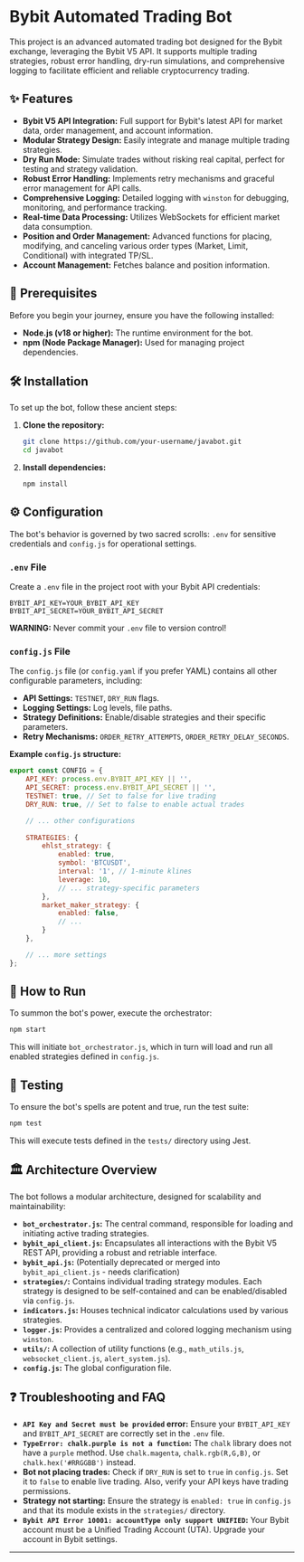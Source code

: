 # Bybit Automated Trading Bot

This project is an advanced automated trading bot designed for the Bybit exchange, leveraging the Bybit V5 API. It supports multiple trading strategies, robust error handling, dry-run simulations, and comprehensive logging to facilitate efficient and reliable cryptocurrency trading.

## ✨ Features

*   **Bybit V5 API Integration:** Full support for Bybit's latest API for market data, order management, and account information.
*   **Modular Strategy Design:** Easily integrate and manage multiple trading strategies.
*   **Dry Run Mode:** Simulate trades without risking real capital, perfect for testing and strategy validation.
*   **Robust Error Handling:** Implements retry mechanisms and graceful error management for API calls.
*   **Comprehensive Logging:** Detailed logging with `winston` for debugging, monitoring, and performance tracking.
*   **Real-time Data Processing:** Utilizes WebSockets for efficient market data consumption.
*   **Position and Order Management:** Advanced functions for placing, modifying, and canceling various order types (Market, Limit, Conditional) with integrated TP/SL.
*   **Account Management:** Fetches balance and position information.

## 🚀 Prerequisites

Before you begin your journey, ensure you have the following installed:

*   **Node.js (v18 or higher):** The runtime environment for the bot.
*   **npm (Node Package Manager):** Used for managing project dependencies.

## 🛠️ Installation

To set up the bot, follow these ancient steps:

1.  **Clone the repository:**
    ```bash
    git clone https://github.com/your-username/javabot.git
    cd javabot
    ```
2.  **Install dependencies:**
    ```bash
    npm install
    ```

## ⚙️ Configuration

The bot's behavior is governed by two sacred scrolls: `.env` for sensitive credentials and `config.js` for operational settings.

### `.env` File

Create a `.env` file in the project root with your Bybit API credentials:

```
BYBIT_API_KEY=YOUR_BYBIT_API_KEY
BYBIT_API_SECRET=YOUR_BYBIT_API_SECRET
```

**WARNING:** Never commit your `.env` file to version control!

### `config.js` File

The `config.js` file (or `config.yaml` if you prefer YAML) contains all other configurable parameters, including:

*   **API Settings:** `TESTNET`, `DRY_RUN` flags.
*   **Logging Settings:** Log levels, file paths.
*   **Strategy Definitions:** Enable/disable strategies and their specific parameters.
*   **Retry Mechanisms:** `ORDER_RETRY_ATTEMPTS`, `ORDER_RETRY_DELAY_SECONDS`.

**Example `config.js` structure:**

```javascript
export const CONFIG = {
    API_KEY: process.env.BYBIT_API_KEY || '',
    API_SECRET: process.env.BYBIT_API_SECRET || '',
    TESTNET: true, // Set to false for live trading
    DRY_RUN: true, // Set to false to enable actual trades

    // ... other configurations
    
    STRATEGIES: {
        ehlst_strategy: {
            enabled: true,
            symbol: 'BTCUSDT',
            interval: '1', // 1-minute klines
            leverage: 10,
            // ... strategy-specific parameters
        },
        market_maker_strategy: {
            enabled: false,
            // ...
        }
    },

    // ... more settings
};
```

## 🚀 How to Run

To summon the bot's power, execute the orchestrator:

```bash
npm start
```

This will initiate `bot_orchestrator.js`, which in turn will load and run all enabled strategies defined in `config.js`.

## 🧪 Testing

To ensure the bot's spells are potent and true, run the test suite:

```bash
npm test
```

This will execute tests defined in the `tests/` directory using Jest.

## 🏛️ Architecture Overview

The bot follows a modular architecture, designed for scalability and maintainability:

*   **`bot_orchestrator.js`:** The central command, responsible for loading and initiating active trading strategies.
*   **`bybit_api_client.js`:** Encapsulates all interactions with the Bybit V5 REST API, providing a robust and retriable interface.
*   **`bybit_api.js`:** (Potentially deprecated or merged into `bybit_api_client.js` - needs clarification)
*   **`strategies/`:** Contains individual trading strategy modules. Each strategy is designed to be self-contained and can be enabled/disabled via `config.js`.
*   **`indicators.js`:** Houses technical indicator calculations used by various strategies.
*   **`logger.js`:** Provides a centralized and colored logging mechanism using `winston`.
*   **`utils/`:** A collection of utility functions (e.g., `math_utils.js`, `websocket_client.js`, `alert_system.js`).
*   **`config.js`:** The global configuration file.

## ❓ Troubleshooting and FAQ

*   **`API Key and Secret must be provided` error:** Ensure your `BYBIT_API_KEY` and `BYBIT_API_SECRET` are correctly set in the `.env` file.
*   **`TypeError: chalk.purple is not a function`:** The `chalk` library does not have a `purple` method. Use `chalk.magenta`, `chalk.rgb(R,G,B)`, or `chalk.hex('#RRGGBB')` instead.
*   **Bot not placing trades:** Check if `DRY_RUN` is set to `true` in `config.js`. Set it to `false` to enable live trading. Also, verify your API keys have trading permissions.
*   **Strategy not starting:** Ensure the strategy is `enabled: true` in `config.js` and that its module exists in the `strategies/` directory.
*   **`Bybit API Error 10001: accountType only support UNIFIED`:** Your Bybit account must be a Unified Trading Account (UTA). Upgrade your account in Bybit settings.

---
